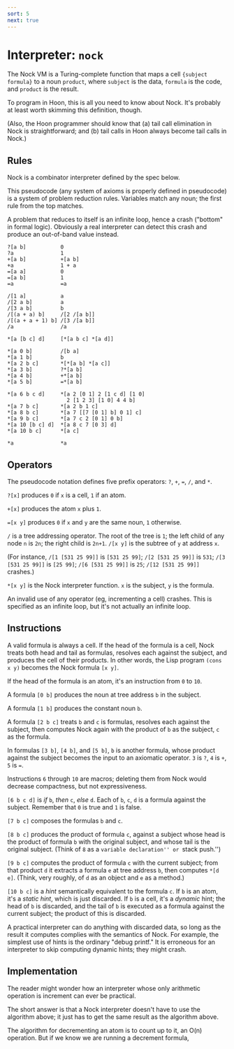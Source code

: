 ```yaml
---
sort: 5
next: true
---
```


# Interpreter: `nock`

The Nock VM is a Turing-complete function that maps a cell
`{subject formula}` to a noun `product`, where `subject` is the
data, `formula` is the code, and `product` is the result.

To program in Hoon, this is all you need to know about Nock.
It's probably at least worth skimming this definition, though.

(Also, the Hoon programmer should know that (a) tail call
elimination in Nock is straightforward; and (b) tail calls in
Hoon always become tail calls in Nock.)

## Rules

Nock is a combinator interpreter defined by the spec below.

This pseudocode (any system of axioms is properly defined in
pseudocode) is a system of problem reduction rules.  Variables
match any noun; the first rule from the top matches.

A problem that reduces to itself is an infinite loop, hence a
crash ("bottom" in formal logic).  Obviously a real interpreter
can detect this crash and produce an out-of-band value instead.

```
?[a b]           0
?a               1
+[a b]           +[a b]
+a               1 + a
=[a a]           0
=[a b]           1
=a               =a

/[1 a]           a
/[2 a b]         a
/[3 a b]         b
/[(a + a) b]     /[2 /[a b]]
/[(a + a + 1) b] /[3 /[a b]]
/a               /a

*[a [b c] d]     [*[a b c] *[a d]]

*[a 0 b]         /[b a]
*[a 1 b]         b
*[a 2 b c]       *[*[a b] *[a c]]
*[a 3 b]         ?*[a b]
*[a 4 b]         +*[a b]
*[a 5 b]         =*[a b]

*[a 6 b c d]     *[a 2 [0 1] 2 [1 c d] [1 0] 
                   2 [1 2 3] [1 0] 4 4 b]
*[a 7 b c]       *[a 2 b 1 c]
*[a 8 b c]       *[a 7 [[7 [0 1] b] 0 1] c]
*[a 9 b c]       *[a 7 c 2 [0 1] 0 b]
*[a 10 [b c] d]  *[a 8 c 7 [0 3] d]
*[a 10 b c]      *[a c]

*a               *a
```

## Operators

The pseudocode notation defines five prefix operators: `?`, `+`,
`=`, `/`, and `*`.

`?[x]` produces `0` if `x` is a cell, `1` if an atom. 

`+[x]` produces the atom `x` plus `1`.

`=[x y]` produces `0` if `x` and `y` are the same noun, `1`
otherwise.

`/` is a tree addressing operator.  The root of the tree is `1`;
the left child of any node `n` is `2n`; the right child is
`2n+1`.  `/[x y]` is the subtree of `y` at address `x`.

(For instance, `/[1 [531 25 99]]` is `[531 25 99]`; `/[2 [531 25
99]]` is `531`; `/[3 [531 25 99]]` is `[25 99]`; `/[6 [531 25
99]]` is `25`; `/[12 [531 25 99]]` crashes.)

`*[x y]` is the Nock interpreter function.  `x` is the subject,
`y` is the formula.

An invalid use of any operator (eg, incrementing a cell) crashes.
This is specified as an infinite loop, but it's not actually an
infinite loop.

## Instructions

A valid formula is always a cell. If the head of the formula is a
cell, Nock treats both head and tail as formulas, resolves each
against the subject, and produces the cell of their products.  In
other words, the Lisp program `(cons x y)` becomes the Nock
formula `[x y]`.

If the head of the formula is an atom, it's an instruction from
`0` to `10`.

A formula `[0 b]` produces the noun at tree address `b`
in the subject.

A formula `[1 b]` produces the constant noun `b`.

A formula `[2 b c]` treats `b` and `c` is formulas, resolves each
against the subject, then computes Nock again with the product of
`b` as the subject, `c` as the formula.

In formulas `[3 b]`, `[4 b]`, and `[5 b]`, `b` is another
formula, whose product against the subject becomes the input to
an axiomatic operator. `3` is `?`, `4` is `+`, `5` is `=`.

Instructions `6` through `10` are macros; deleting them
from Nock would decrease compactness, but not expressiveness.

`[6 b c d]` is *if* `b`, *then* `c`, *else* `d`.  Each of `b`,
`c`, `d` is a formula against the subject.  Remember that `0` is
true and `1` is false.

`[7 b c]` composes the formulas `b` and `c`.

`[8 b c]` produces the product of formula `c`, against
a subject whose head is the product of formula `b` with the
original subject, and whose tail is the original subject.  (Think
of `8` as a ``variable declaration'' or ``stack push.'')

`[9 b c]` computes the product of formula `c` with the
current subject; from that product `d` it extracts a formula
`e` at tree address `b`, then computes `*[d e]`.
(Think, very roughly, of `d` as an object and `e` as a
method.)

`[10 b c]` is a *hint* semantically equivalent to the formula
`c`.  If `b` is an atom, it's a *static hint*, which is just
discarded.  If `b` is a cell, it's a *dynamic* hint; the head of
`b` is discarded, and the tail of `b` is executed as a formula
against the current subject; the product of this is discarded.

A practical interpreter can do anything with discarded data, so
long as the result it computes complies with the semantics of
Nock.  For example, the simplest use of hints is the ordinary
"debug printf."  It is erroneous for an interpreter to skip
computing dynamic hints; they might crash.

## Implementation

The reader might wonder how an interpreter whose only arithmetic
operation is increment can ever be practical.

The short answer is that a Nock interpreter doesn't have to use
the algorithm above; it just has to get the same result as the
algorithm above.

The algorithm for decrementing an atom is to count up to it, an
O(n) operation.  But if we know we are running a decrement
formula, 
